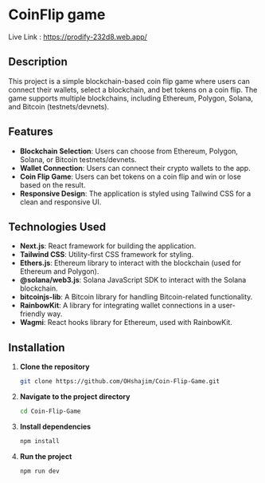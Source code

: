 # CoinFlip game

Live Link : https://prodify-232d8.web.app/


## Description

This project is a simple blockchain-based coin flip game where users can connect their wallets, select a blockchain, and bet tokens on a coin flip. The game supports multiple blockchains, including Ethereum, Polygon, Solana, and Bitcoin (testnets/devnets).

## Features

- **Blockchain Selection**: Users can choose from Ethereum, Polygon, Solana, or Bitcoin testnets/devnets.
- **Wallet Connection**: Users can connect their crypto wallets to the app.
- **Coin Flip Game**: Users can bet tokens on a coin flip and win or lose based on the result.
- **Responsive Design**: The application is styled using Tailwind CSS for a clean and responsive UI.

## Technologies Used

- **Next.js**: React framework for building the application.
- **Tailwind CSS**: Utility-first CSS framework for styling.
- **Ethers.js**: Ethereum library to interact with the blockchain (used for Ethereum and Polygon).
- **@solana/web3.js**: Solana JavaScript SDK to interact with the Solana blockchain.
- **bitcoinjs-lib**: A Bitcoin library for handling Bitcoin-related functionality.
- **RainbowKit**: A library for integrating wallet connections in a user-friendly way.
- **Wagmi**: React hooks library for Ethereum, used with RainbowKit.


## Installation

1. **Clone the repository**
   ```bash
   git clone https://github.com/OHshajim/Coin-Flip-Game.git
   ```
2. **Navigate to the project directory**
   ```bash
   cd Coin-Flip-Game
   ```
3. **Install dependencies**
   ```bash
   npm install
   ```
4. **Run the project**
   ```bash
   npm run dev
   ```
